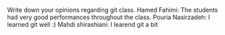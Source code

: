 Write down your opinions regarding git class.
Hamed Fahimi: The students had very good performances throughout the class. 
Pouria Nasirzadeh: I learned git well :)
Mahdi shirashiani: I learend git a bit

